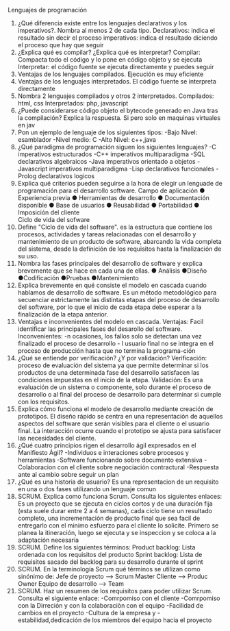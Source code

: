 Lenguajes de programación
1.	¿Qué diferencia existe entre los lenguajes declarativos y los imperativos?. Nombra al menos 2 de cada tipo.                                                                       Declarativos: indica el resultado sin decir el proceso                                                                                                                           imperativos: indica el resultado diciendo el proceso que hay que seguir                                                                                                           
2.	¿Explica qué es compilar? ¿Explica qué es interpretar?                                                                                                                           Compilar: Compacta todo el código y lo pone en código objeto y se ejecuta                                                                                                         Interpretar: el código fuente se ejecuta directamente y puedes seguir                                                                                                                                                                              
3.	Ventajas de los lenguajes compilados.                                                                                                                                           Ejecución es muy eficiente                                                                                                                                                                      
4.	Ventajas de los lenguajes interpretados.                                                                                                                                         El código fuente se interpreta directamente                                                                                                                                                                                                                                                               
5.	Nombra 2 lenguajes compilados y otros 2 interpretados.                                                                                                                          Compilados: html, css                                                                                                                                                            Interpretados: php, javascript                                                                                                                                                                                                             
6.	¿Puede considerarse código objeto el bytecode generado en Java tras la compilación? Explica la respuesta.									Si pero solo en maquinas virtuales en jav																	
7.	Pon un ejemplo de lenguaje de los siguientes tipos:                                                                                                                             -Bajo Nivel: esamblador                                                                                                                                                           -Nivel medio: C                                                                                                                                                                   -Alto Nivel: c++,java  																			             
8.	¿Qué paradigma de programación siguen los siguientes lenguajes?                                                                                                                 -C imperativos estructurados            -C++ imperativos multiparadigma                 -SQL declarativos algebraicos           -Java imperativos orientado a objetos             -Javascript imperativos multiparadigma           -Lisp declarativos funcionales         -Prolog declarativos logicos								
9.	Explica qué criterios pueden seguirse a la hora de elegir un lenguade de programación para el desarrollo software.							Campo de aplicación ● Experiencia previa ● Herramientas de desarrollo ● Documentación disponible ● Base de usuarios ● Reusabilidad ● Portabilidad ● Imposición del cliente																							
Ciclo de vida del sofware																				
1.	Define "Ciclo de vida del software".                                                                                                                                       es la estructura que contiene los procesos, actividades y tareas relacionadas con el desarrollo y mantenimiento de un producto de software, abarcando la vida completa del sistema, desde la definición de los requisitos hasta la finalización de su uso.                                                                                                                                                                                                       
2.	Nombra las fases principales del desarrollo de software y explica brevemente que se hace en cada una de ellas.                                                                  ● Análisis  ●Diseño  ●Codificación  ●Pruebas  ●Mantenimiento                                                                                                                  
3.	Explica brevemente en qué consiste el modelo en cascada cuando hablamos de desarrollo de software.                                                                               Es un método metodológico para secuenciar estrictamente las distintas etapas del proceso de desarrollo del software, por lo que el inicio de cada etapa debe esperar a la finalización de la etapa anterior.                                                                                                                                                                                                                                                                           
4.	 Ventajas e inconvenientes del modelo en cascada.                                                                                                                               Ventajas: Facil identificar las principales fases del desarollo del software.                                                                                                    Inconvenientes: -n ocasiones, los fallos solo se detectan una vez finalizado el proceso de desarrollo                                                                            - l usuario final no se integra en el proceso de producción hasta que no termina la programa-ción                                                                                                                                                                                                                                                                    
5.	 ¿Qué se entiende por verificación? ¿Y por validación?																Verificación: proceso de evaluación del sistema ya que permite determinar si los productos de una determinada fase del desarrollo satisfacen las 			condiciones impuestas en el inicio de la etapa.																Validación: Es una evaluación de un sistema o componente, solo durante el proceso de desarrollo o al final del proceso de desarrollo para determinar si cumple con los 	     requisitos.																					
6.	 Explica cómo funciona el modelo de desarrollo mediante creación de prototipos.													El diseño rápido se centra en una representación de aquellos aspectos del software que serán visibles para el cliente o el usuario final. La interacción ocurre cuando el 	   prototipo se ajusta para satisfacer las necesidades del cliente.																																			
7.	¿Qué cuatro principios rigen el desarrollo ágil expresados en el Manifiesto Ágil?												-Individuos e interaciones sobre procesos y herramientas															-Software  funcionando sobre documento extensiva																-Colaboracion con el cliente sobre negociación contractural															-Respuesta ante al cambio sobre seguir un plan																						
8.	 ¿Qué es una historia de usuario?                                                                                                                                               Es una representacion de un requisito en una o dos fases utilizando un lenguaje comun                                                                                                                                                                                                                                                                                                                                                                     
9.	SCRUM. Explica como funciona Scrum. Consulta los siguientes enlaces:                                                                                                          Es un proyecto que se ejecuta en ciclos cortos y de una duración fija (esta suele durar entre 2 a 4 semanas), cada ciclo tiene un resultado completo, una incrementación de producto final que sea facil de entregarlo con el minimo esfuerzo para el cliente lo solicite. Primero se planea la itineración, luego se ejecuta y se inspeccion y se coloca a la adaptación necesaria                                                                                                                                                                               
10.	SCRUM. Define los siguientes términos:																		Product backlog: Lista ordenada con los requisitos del producto															Sprint backlog: Lista de requisitos sacado del backlog para su desarrollo durante el sprint																												
11.	SCRUM. En la terminología Scrum qué términos se utilizan como sinónimo de:                                                                                                       Jefe de proyecto --> Scrum Master                                                                                                                                                 Cliente --> Produc Owner                                                                                                                                                         Equipo de desarrollo --> Team                                                                                                                                                                           
12.	SCRUM. Haz un resumen de los requisitos para poder utilizar Scrum. Consulta el siguiente enlace:                                                                              -Comrpomiso con el cliente    -Comrpomiso con la Dirreción y con la colaboraciòn con el equipo -Facilidad de cambios en el proyecto -Cultura de la empresa y - estabilidad,dedicación de los miembros del equipo hacia el proyecto                                                                                                                                                                             
